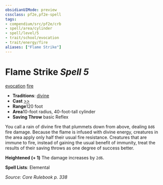 ```yaml
---
obsidianUIMode: preview
cssclass: pf2e,pf2e-spell
tags:
- compendium/src/pf2e/crb
- spell/area/cylinder
- spell/level/5
- trait/school/evocation
- trait/energy/fire
aliases: ["Flame Strike"]
---
```

# Flame Strike *Spell 5*   
[evocation](evocation.md)  [fire](fire.md)  

- **Traditions**: [divine](divine.md)
- **Cast** [>>](chapter-9-playing-the-game.md#Actions "Two-Action") 
- **Range**120 foot
- **Area**10-foot radius, 40-foot-tall cylinder
- **Saving Throw**  basic Reflex

You call a rain of divine fire that plummets down from above, dealing `8d6` fire damage. Because the flame is infused with divine energy, creatures in the area apply only half their usual fire resistance. Creatures that are immune to fire, instead of gaining the usual benefit of immunity, treat the results of their saving throws as one degree of success better.

**Heightened (+ 1)** The damage increases by `2d6`.

**Spell Lists**: Elemental

*Source: Core Rulebook p. 338*